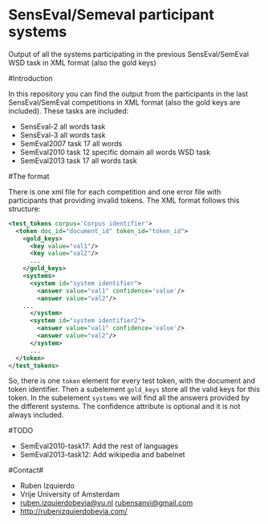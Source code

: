 # SensEval/Semeval participant systems
Output of all the systems participating in the previous SensEval/SemEval WSD task in XML format (also the gold keys)

#Introduction

In this repository you can find the output from the participants in the last SensEval/SemEval competitions in XML format (also the gold
keys are included). These tasks are included:

* SensEval-2 all words task
* SensEval-3 all words task
* SemEval2007 task 17 all words
* SemEval2010 task 12 specific domain all words WSD task
* SemEval2013 task 17 all words task

#The format

There is one xml file for each competition and one error file with participants that providing invalid tokens. The XML format
follows this structure:
```xml
<test_tokens corpus='Corpus identifier'>
  <token doc_id="document_id" token_id="token_id">
    <gold_keys>
      <key value="val1"/>
      <key value="val2"/>         
      ...
    </gold_keys>
    <systems>
      <system id="system identifier">
        <answer value="val1" confidence='value'/>
        <answer value="val2"/>
 	...
      </system>
      <system id="system identifier2">          
        <answer value="val1" confidence='value'/>
        <answer value="val2"/>              
      </system>
      ...
  </token>
</test_tokens>
```

So, there is one `token` element for every test token, with the document and token identifier. Then a subelement
`gold_keys` store all the valid keys for this token. In the subelement `systems` we will find all the answers provided
by the different systems. The confidence attribute is optional and it is not always included.

#TODO

* SemEval2010-task17: Add the rest of languages
* SemEval2013-task12: Add wikipedia and babelnet

#Contact#
* Ruben Izquierdo
* Vrije University of Amsterdam
* ruben.izquierdobevia@vu.nl  rubensanvi@gmail.com
* http://rubenizquierdobevia.com/